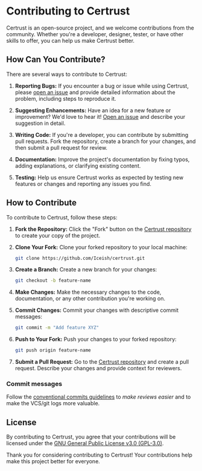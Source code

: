 # Contributing to Certrust

Certrust is an open-source project, and we welcome contributions from the community. Whether you're a developer, designer, tester, or have other skills to offer, you can help us make Certrust better.

## How Can You Contribute?

There are several ways to contribute to Certrust:

1. **Reporting Bugs:** If you encounter a bug or issue while using Certrust, please [open an issue](https://github.com/Iceish/certrust/issues) and provide detailed information about the problem, including steps to reproduce it.

2. **Suggesting Enhancements:** Have an idea for a new feature or improvement? We'd love to hear it! [Open an issue](https://github.com/Iceish/certrust/issues) and describe your suggestion in detail.

3. **Writing Code:** If you're a developer, you can contribute by submitting pull requests. Fork the repository, create a branch for your changes, and then submit a pull request for review.

4. **Documentation:** Improve the project's documentation by fixing typos, adding explanations, or clarifying existing content.

5. **Testing:** Help us ensure Certrust works as expected by testing new features or changes and reporting any issues you find.

## How to Contribute

To contribute to Certrust, follow these steps:

1. **Fork the Repository:** Click the "Fork" button on the [Certrust repository](https://github.com/Iceish/certrust) to create your copy of the project.

2. **Clone Your Fork:** Clone your forked repository to your local machine:

   ```bash
   git clone https://github.com/Iceish/certrust.git
   ```

3. **Create a Branch:** Create a new branch for your changes:

   ```bash
   git checkout -b feature-name
   ```

4. **Make Changes:** Make the necessary changes to the code, documentation, or any other contribution you're working on.

5. **Commit Changes:** Commit your changes with descriptive commit messages:

   ```bash
   git commit -m "Add feature XYZ"
   ```

6. **Push to Your Fork:** Push your changes to your forked repository:

   ```bash
   git push origin feature-name
   ```

7. **Submit a Pull Request:** Go to the [Certrust repository](https://github.com/Iceish/certrust) and create a pull request. Describe your changes and provide context for reviewers.

### Commit messages

Follow the [conventional commits guidelines](CONVENTIONAL_COMMIT_MESSAGES.md) to *make reviews easier* and to make
the VCS/git logs more valuable.

## License

By contributing to Certrust, you agree that your contributions will be licensed under the [GNU General Public License v3.0 (GPL-3.0)](LICENSE.md).

Thank you for considering contributing to Certrust! Your contributions help make this project better for everyone.
